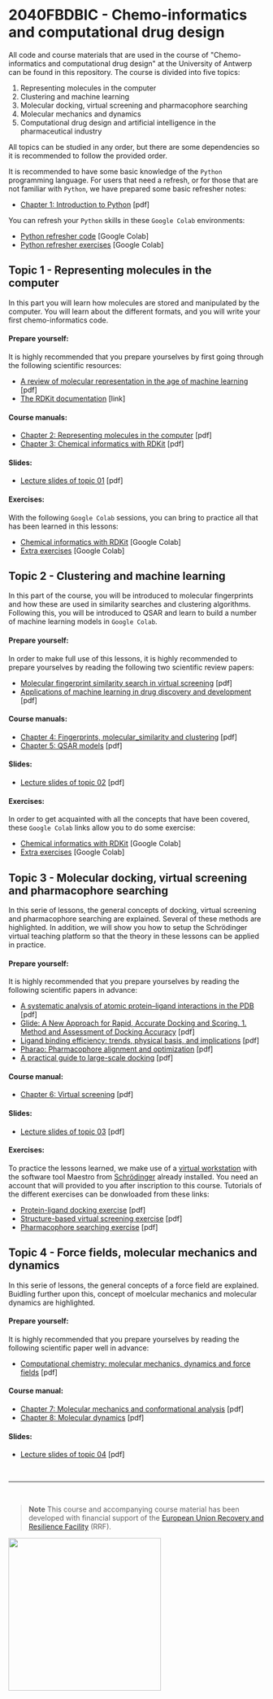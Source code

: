 # 2040FBDBIC - Chemo-informatics and computational drug design

All code and course materials that are used in the course of "Chemo-informatics and computational drug design" at the University of Antwerp can be found in this repository. The course is divided into five topics:

1. Representing molecules in the computer
2. Clustering and machine learning
3. Molecular docking, virtual screening and pharmacophore searching
4. Molecular mechanics and dynamics
5. Computational drug design and artificial intelligence in the pharmaceutical industry

All topics can be studied in any order, but there are some dependencies so it is recommended to follow the provided order.

It is recommended to have some basic knowledge of the `Python` programming language. For users that need a refresh, or for those that are not familiar with `Python`, we have prepared some basic refresher notes:

- [Chapter 1: Introduction to Python](https://github.com/UAMCAntwerpen/2040FBDBIC/blob/master/Topic_01/1-Introduction_to_Python.pdf) [pdf]

You can refresh your `Python` skills in these `Google Colab` environments:

- [Python refresher code](https://colab.research.google.com/github/UAMCAntwerpen/2040FBDBIC/blob/master/Basic_Python_Refresher.ipynb) [Google Colab]
- [Python refresher exercises](https://github.com/UAMCAntwerpen/2040FBDBIC/blob/master/Basic_Python_Refresher_Exercises.ipynb) [Google Colab]



## **Topic 1 - Representing molecules in the computer**

In this part you will learn how molecules are stored and manipulated by the computer. You will learn about the different formats, and you will write your first chemo-informatics code.

#### **Prepare yourself:**

It is highly recommended that you prepare yourselves by first going through the following scientific resources:

- [A review of molecular representation in the age of machine learning](https://github.com/UAMCAntwerpen/2040FBDBIC/blob/master/Topic_01/Review_of_molecular_representation_in_the_age_of_machine_learning.pdf) [pdf]
- [The RDKit documentation](https://www.rdkit.org/docs/) [link]

#### **Course manuals:**

- [Chapter 2: Representing molecules in the computer](https://github.com/UAMCAntwerpen/2040FBDBIC/blob/master/Topic_01/2-Representing_molecules_in_the_computer.pdf) [pdf]
- [Chapter 3: Chemical informatics with RDKit](https://github.com/UAMCAntwerpen/2040FBDBIC/blob/master/Topic_01/3-Chemical_informatics_with_RDKit.pdf) [pdf]

#### **Slides:**

- [Lecture slides of topic 01](https://github.com/UAMCAntwerpen/2040FBDBIC/blob/master/Topic_01/Slides_01.pdf) [pdf]

#### **Exercises:**

With the following `Google Colab` sessions, you can bring to practice all that has been learned in this lessons:

- [Chemical informatics with RDKit](https://github.com/UAMCAntwerpen/2040FBDBIC/blob/master/Topic_01/Chemical_informatics_with_RDKit.ipynb) [Google Colab]
- [Extra exercises](https://github.com/UAMCAntwerpen/2040FBDBIC/blob/master/Topic_01/Topic_01_exercises.ipynb) [Google Colab]




## **Topic 2 - Clustering and machine learning**

In this part of the course, you will be introduced to molecular fingerprints and how these are used in similarity searches and clustering algorithms. Following this, you will be introduced to QSAR and learn to build a number of machine learning models in `Google Colab`.

#### **Prepare yourself:**

In order to make full use of this lessons, it is highly recommended to prepare yourselves by reading the following two scientific review papers:

- [Molecular fingerprint similarity search in virtual screening](https://github.com/UAMCAntwerpen/2040FBDBIC/blob/master/Topic_01/Molecular_fingerprints.pdf) [pdf]
- [Applications of machine learning in
drug discovery and development](https://github.com/UAMCAntwerpen/2040FBDBIC/blob/master/Topic_01/Machine_learning.pdf) [pdf]

#### **Course manuals:**

- [Chapter 4: Fingerprints, molecular_similarity and clustering](https://github.com/UAMCAntwerpen/2040FBDBIC/blob/master/Topic_02/4-Fingerprints,_molecular_similarity_and_clustering.pdf) [pdf]
- [Chapter 5: QSAR models](https://github.com/UAMCAntwerpen/2040FBDBIC/blob/master/Topic_02/5-QSAR_models.pdf) [pdf]

#### **Slides:**

- [Lecture slides of topic 02](https://github.com/UAMCAntwerpen/2040FBDBIC/blob/master/Topic_02/Slides_02.pdf) [pdf]

#### **Exercises:**

In order to get acquainted with all the concepts that have been covered, these `Google Colab` links allow you to do some exercise:

- [Chemical informatics with RDKit](https://github.com/UAMCAntwerpen/2040FBDBIC/blob/master/Topic_02/Clustering_and_machine_learning.ipynb) [Google Colab]
- [Extra exercises](https://github.com/UAMCAntwerpen/2040FBDBIC/blob/master/Topic_02/Topic_02_exercises.ipynb) [Google Colab]




## **Topic 3 - Molecular docking, virtual screening and pharmacophore searching**

In this serie of lessons, the general concepts of docking, virtual screening and pharmacophore searching are explained. Several of these methods are highlighted. In addition, we will show you how to setup the Schrödinger virtual teaching platform so that the theory in these lessons can be applied in practice.

#### **Prepare yourself:**

It is highly recommended that you prepare yourselves by reading the following scientific papers in advance:

- [A systematic analysis of atomic protein–ligand
interactions in the PDB](https://github.com/UAMCAntwerpen/2040FBDBIC/blob/master/Topic_03/MedChemComm_2017_8_1970.pdf) [pdf]
- [Glide: A New Approach for Rapid, Accurate Docking and Scoring. 1. Method
and Assessment of Docking Accuracy](https://github.com/UAMCAntwerpen/2040FBDBIC/blob/master/Topic_03/Glide.pdf) [pdf]
- [Ligand binding efficiency: trends, physical basis, and implications](https://github.com/UAMCAntwerpen/2040FBDBIC/blob/master/Topic_03/JMedChem_2008_51_2432.pdf) [pdf]
- [Pharao: Pharmacophore alignment and optimization](https://github.com/UAMCAntwerpen/2040FBDBIC/blob/master/Topic_03/Pharao.pdf) [pdf]
- [A practical guide to large-scale docking](https://github.com/UAMCAntwerpen/2040FBDBIC/blob/master/Topic_03/Guide_To_Docking.pdf) [pdf]

#### **Course manual:**

- [Chapter 6: Virtual screening](https://github.com/UAMCAntwerpen/2040FBDBIC/blob/master/Topic_03/6-Virtual_screening.pdf) [pdf]

#### **Slides:**

- [Lecture slides of topic 03](https://github.com/UAMCAntwerpen/2040FBDBIC/blob/master/Topic_03/Slides_03.pdf) [pdf]


#### **Exercises:**

To practice the lessons learned, we make use of a [virtual workstation](https://teaching2-soc-eu-west2.gcp.tsg.schrodinger.com/workstation/#/) with the software tool Maestro from [Schrödinger](https://www.schrodinger.com) already installed. You need an account that will provided to you after inscription to this course. Tutorials of the different exercises can be donwloaded from these links:

- [Protein-ligand docking exercise](https://github.com/UAMCAntwerpen/2040FBDBIC/blob/master/Topic_03/gb-docking-ls.pdf) [pdf]
- [Structure-based virtual screening exercise](https://github.com/UAMCAntwerpen/2040FBDBIC/blob/master/Topic_03/bs-sbvs-ls.pdf) [pdf]
- [Pharmacophore searching exercise](https://github.com/UAMCAntwerpen/2040FBDBIC/blob/master/Topic_03/https://github.com/UAMCAntwerpen/2040FBDBIC/blob/master/Topic_03/Pharmacophore_Searching.pdf) [pdf]




## **Topic 4 - Force fields, molecular mechanics and dynamics**

In this serie of lessons, the general concepts of a force field are explained. Buidling further upon this, concept of moelcular mechanics and molecular dynamics are highlighted.

#### **Prepare yourself:**

It is highly recommended that you prepare yourselves by reading the following scientific paper well in advance:

- [Computational chemistry: molecular mechanics, dynamics and force fields](https://github.com/UAMCAntwerpen/2040FBDBIC/blob/master/Topic_04/Computational_chemistry_paper.pdf) [pdf]

#### **Course manual:**

- [Chapter 7: Molecular mechanics and conformational analysis](https://github.com/UAMCAntwerpen/2040FBDBIC/blob/master/Topic_04/7-Molecular_mechanics_and_conformational_analysis.pdf) [pdf]
- [Chapter 8: Molecular dynamics](https://github.com/UAMCAntwerpen/2040FBDBIC/blob/master/Topic_04/8-Molecular_dynamics.pdf) [pdf]

#### **Slides:**

- [Lecture slides of topic 04](https://github.com/UAMCAntwerpen/2040FBDBIC/blob/master/Topic_04/Slides_04.pdf) [pdf]



</br>

---

</br>

> **Note**
> This course and accompanying course material has been developed with financial support of the [European Union Recovery and Resilience Facility](https://www.esf-vlaanderen.be/herstel-en-veerkrachtfaciliteit-van-de-europese-unie-rrf) (RRF).


<pre>
<img src="https://github.com/UAMCAntwerpen/2040FBDBIC/blob/master/rrf_logo.png" width="300px">
</pre>

